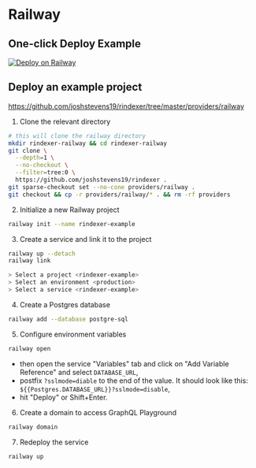 # Railway

## One-click Deploy Example

[![Deploy on Railway](https://railway.app/button.svg)](https://railway.app/template/Rqrlcf?referralCode=eD4laT)

## Deploy an example project

<https://github.com/joshstevens19/rindexer/tree/master/providers/railway>

1. Clone the relevant directory

  ```bash
  # this will clone the railway directory
  mkdir rindexer-railway && cd rindexer-railway
  git clone \
    --depth=1 \
    --no-checkout \
    --filter=tree:0 \
    https://github.com/joshstevens19/rindexer .
  git sparse-checkout set --no-cone providers/railway .
  git checkout && cp -r providers/railway/* . && rm -rf providers
  ```

2. Initialize a new Railway project

  ```bash
  railway init --name rindexer-example
  ```

3. Create a service and link it to the project

  ```bash
  railway up --detach
  railway link

  > Select a project <rindexer-example>
  > Select an environment <production>
  > Select a service <rindexer-example>
  ```

4. Create a Postgres database

  ```bash
  railway add --database postgre-sql
  ```

5. Configure environment variables

  ```bash
  railway open
  ```

- then open the service "Variables" tab and click on "Add Variable Reference" and select `DATABASE_URL`,
- postfix `?sslmode=diable` to the end of the value. It should look like this: `${{Postgres.DATABASE_URL}}?sslmode=disable`,
- hit "Deploy" or Shift+Enter.

6. Create a domain to access GraphQL Playground

  ```bash
  railway domain
  ```

7. Redeploy the service

  ```bash
  railway up
  ```

